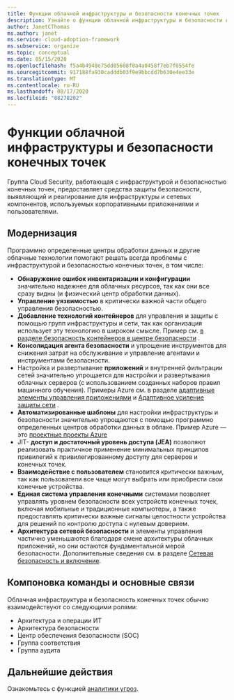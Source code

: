 ```yaml
---
title: Функции облачной инфраструктуры и безопасности конечных точек
description: Узнайте о функции облачной инфраструктуры и безопасности конечных точек.
author: JanetCThomas
ms.author: janet
ms.service: cloud-adoption-framework
ms.subservice: organize
ms.topic: conceptual
ms.date: 05/15/2020
ms.openlocfilehash: f5a4b4948e75dd05608f0a4a0458f7eb7f0554fe
ms.sourcegitcommit: 917188fa930cadddb03f9e9bbcdd7b630e4ee33e
ms.translationtype: MT
ms.contentlocale: ru-RU
ms.lasthandoff: 08/17/2020
ms.locfileid: "88278202"
---
```

# <a name="function-of-cloud-infrastructure-and-endpoint-security"></a>Функции облачной инфраструктуры и безопасности конечных точек

Группа Cloud Security, работающая с инфраструктурой и безопасностью конечных точек, предоставляет средства защиты безопасности, выявляющий и реагирование для инфраструктуры и сетевых компонентов, используемых корпоративными приложениями и пользователями.

## <a name="modernization"></a>Модернизация

Программно определенные центры обработки данных и другие облачные технологии помогают решать всегда проблемы с инфраструктурой и безопасностью конечных точек, в том числе:

- **Обнаружение ошибок инвентаризации и конфигурации** значительно надежнее для облачных ресурсов, так как они все сразу видны (и физический центр обработки данных).
- **Управление уязвимостью** в критически важной части общего управления безопасностью.
- **Добавление технологий контейнеров** для управления и защиты с помощью групп инфраструктуры и сети, так как организация использует эту технологию в широком смысле. Пример см. [в разделе безопасность контейнеров в центре безопасности](/azure/security-center/container-security) .
- **Консолидация агента безопасности** и упрощение инструментов для снижения затрат на обслуживание и управление агентами и инструментами безопасности.
- Настройка и развертывание **приложений** и внутренней фильтрации сетей значительно упрощается для настройки и развертывания облачных серверов (с использованием созданных наборов правил машинного обучения). Примеры Azure см. в разделе [адаптивные элементы управления приложениями](/azure/security-center/security-center-adaptive-application) и [Адаптивное усиление защиты сети](/azure/security-center/security-center-adaptive-network-hardening) .
- **Автоматизированные шаблоны** для настройки инфраструктуры и безопасности значительно упрощаются с помощью программно определенных центров обработки данных в облаке. Пример Azure — это [проектные проекты Azure](/azure/governance/blueprints/overview)
- JIT- **доступ и достаточный уровень доступа (JEA)** позволяют реализовать практичное применение минимальных принципов привилегий к привилегированному доступу для серверов и конечных точек.
- **Взаимодействие с пользователем** становится критически важным, так как пользователи все чаще могут выбрать или приобрести свои конечные устройства.
- **Единая система управления конечными** системами позволяет управлять уровнем безопасности всех устройств конечных точек, включая мобильные и традиционные компьютеры, а также предоставлять критически важные сигналы целостности устройства для решений по контролю доступа с нулевым доверием.
- **Архитектура сетевой безопасности** и элементы управления частично уменьшаются благодаря смене архитектуры облачных приложений, но они остаются фундаментальной мерой безопасности. Дополнительные сведения см. в разделе [Сетевая безопасность и включение](/azure/architecture/framework/security/network-security-containment).

## <a name="team-composition-and-key-relationships"></a>Компоновка команды и основные связи

Облачная инфраструктура и безопасность конечных точек обычно взаимодействуют со следующими ролями:

- Архитектура и операции ИТ
- Архитектура безопасности
- Центр обеспечения безопасности (SOC)
- Группа соответствия
- Группа аудита

## <a name="next-steps"></a>Дальнейшие действия

Ознакомьтесь с функцией [аналитики угроз](./cloud-security-threat-intelligence.md).